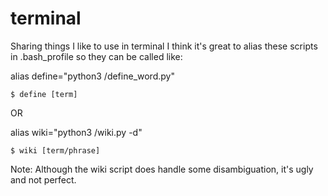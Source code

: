 # terminal
Sharing things I like to use in terminal
I think it's great to alias these scripts in .bash_profile so they can be called like:

alias define="python3 <path>/define_word.py"
```
$ define [term]
```
OR
  
alias wiki="python3 <path>/wiki.py -d"
```
$ wiki [term/phrase]
```
Note: Although the wiki script does handle some disambiguation, it's ugly and not perfect.
